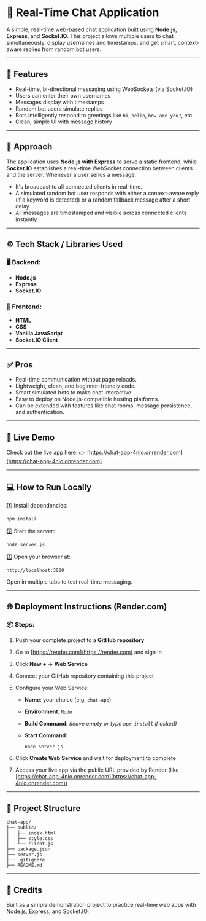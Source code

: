 # 📱 Real-Time Chat Application

A simple, real-time web-based chat application built using **Node.js**, **Express**, and **Socket.IO**. This project allows multiple users to chat simultaneously, display usernames and timestamps, and get smart, context-aware replies from random bot users.

---

## 📌 Features

* Real-time, bi-directional messaging using WebSockets (via Socket.IO)
* Users can enter their own usernames
* Messages display with timestamps
* Random bot users simulate replies
* Bots intelligently respond to greetings like `hi`, `hello`, `how are you?`, etc.
* Clean, simple UI with message history

---

## 📑 Approach

The application uses **Node.js with Express** to serve a static frontend, while **Socket.IO** establishes a real-time WebSocket connection between clients and the server.
Whenever a user sends a message:

* It's broadcast to all connected clients in real-time.
* A simulated random bot user responds with either a context-aware reply (if a keyword is detected) or a random fallback message after a short delay.
* All messages are timestamped and visible across connected clients instantly.

---

## ⚙️ Tech Stack / Libraries Used

### 🖥️ Backend:

* **Node.js**
* **Express**
* **Socket.IO**

### 🎨 Frontend:

* **HTML**
* **CSS**
* **Vanilla JavaScript**
* **Socket.IO Client**

---

## ✅ Pros

* Real-time communication without page reloads.
* Lightweight, clean, and beginner-friendly code.
* Smart simulated bots to make chat interactive.
* Easy to deploy on Node.js-compatible hosting platforms.
* Can be extended with features like chat rooms, message persistence, and authentication.

---

## 🚀 Live Demo

Check out the live app here:
👉 [https://chat-app-4nio.onrender.com](https://chat-app-4nio.onrender.com)

---

## 💻 How to Run Locally

1️⃣ Install dependencies:

```bash
npm install
```

2️⃣ Start the server:

```bash
node server.js
```

3️⃣ Open your browser at:

```
http://localhost:3000
```

Open in multiple tabs to test real-time messaging.

---

## 🌐 Deployment Instructions (Render.com)

### 📦 Steps:

1. Push your complete project to a **GitHub repository**

2. Go to [https://render.com](https://render.com) and sign in

3. Click **New +** → **Web Service**

4. Connect your GitHub repository containing this project

5. Configure your Web Service:

   * **Name**: your choice (e.g. `chat-app`)
   * **Environment**: `Node`
   * **Build Command**: *(leave empty or type `npm install` if asked)*
   * **Start Command**:

     ```
     node server.js
     ```

6. Click **Create Web Service** and wait for deployment to complete

7. Access your live app via the public URL provided by Render (like [https://chat-app-4nio.onrender.com](https://chat-app-4nio.onrender.com))

---

## 📁 Project Structure

```
chat-app/
├── public/
│   ├── index.html
│   ├── style.css
│   └── client.js
├── package.json
├── server.js
├── .gitignore
├── README.md
```

---

## 🙌 Credits

Built as a simple demonstration project to practice real-time web apps with Node.js, Express, and Socket.IO.

